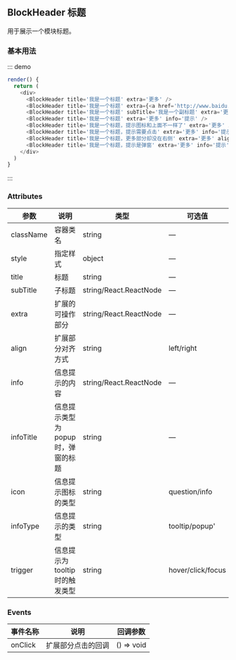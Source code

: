 ## BlockHeader 标题

用于展示一个模块标题。

### 基本用法

::: demo
```js
render() {
  return (
    <div>
      <BlockHeader title='我是一个标题' extra='更多' />
      <BlockHeader title='我是一个标题' extra={<a href='http://www.baidu.com' target='_blank'>更多</a>} />
      <BlockHeader title='我是一个标题' subTitle='我是一个副标题' extra='更多' />
      <BlockHeader title='我是一个标题' extra='更多' info='提示' />
      <BlockHeader title='我是一个标题，提示图标和上面不一样了' extra='更多' icon='info' info='提示' />
      <BlockHeader title='我是一个标题，提示需要点击' extra='更多' info='提示' trigger='click' />
      <BlockHeader title='我是一个标题，更多部分却没在右侧' extra='更多' align='left' />
      <BlockHeader title='我是一个标题，提示是弹窗' extra='更多' info='提示' infoType='popup' />
    </div>
  )
}
```
:::

### Attributes
| 参数      | 说明          | 类型      | 可选值                           | 默认值  |
|---------- |-------------- |---------- |--------------------------------  |-------- |
| className | 容器类名 | string | — | — |
| style | 指定样式 | object | — | — |
| title | 标题 | string | — | — |
| subTitle | 子标题 | string/React.ReactNode | — | — |
| extra | 扩展的可操作部分 | string/React.ReactNode | — | — |
| align | 扩展部分对齐方式 | string | left/right | right |
| info | 信息提示的内容 | string/React.ReactNode | — | — |
| infoTitle | 信息提示类型为popup时，弹窗的标题 | string | — | 温馨提示 |
| icon | 信息提示图标的类型 | string | question/info | question |
| infoType | 信息提示的类型 | string | tooltip/popup' | tooltip |
| trigger | 信息提示为tooltip时的触发类型 | string | hover/click/focus | hover |

### Events
| 事件名称 | 说明 | 回调参数 |
|---------- |-------- |---------- |
| onClick | 扩展部分点击的回调 | () => void |
